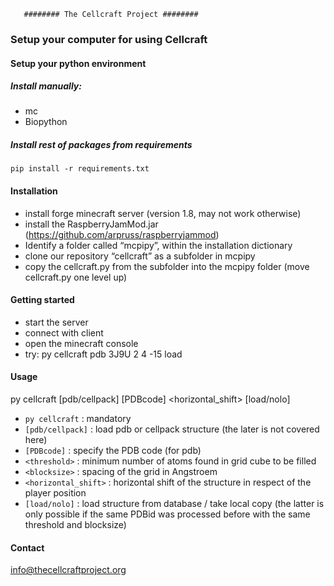       ######## The Cellcraft Project ########


### Setup your computer for using Cellcraft

#### Setup your python environment

##### Install manually:
* mc
* Biopython

##### Install rest of packages from requirements
```
pip install -r requirements.txt
```

#### Installation
- install forge minecraft server (version 1.8, may not work otherwise)
- install the RaspberryJamMod.jar (https://github.com/arpruss/raspberryjammod)
- Identify a folder called “mcpipy”, within the installation dictionary
- clone our repository “cellcraft” as a subfolder in mcpipy
- copy the cellcraft.py from the subfolder into the mcpipy folder (move cellcraft.py one level up)

#### Getting started
- start the server
- connect with client
- open the minecraft console
- try: py cellcraft pdb 3J9U 2 4 -15 load

#### Usage
  py cellcraft [pdb/cellpack] [PDBcode] <threshold> <blocksize> <horizontal_shift> [load/nolo]
- `py cellcraft` : mandatory
- `[pdb/cellpack]` : load pdb or cellpack structure (the later is not covered here)
- `[PDBcode]` : specify the PDB code (for pdb)
- `<threshold>` : minimum number of atoms found in grid cube to be filled
- `<blocksize>` : spacing of the grid in Angstroem
- `<horizontal_shift>` : horizontal shift of the structure in respect of the player position
- `[load/nolo]` :  load structure from database / take local copy
  (the latter is only possible if the same PDBid was processed before with the same threshold and blocksize)


#### Contact
info@thecellcraftproject.org
